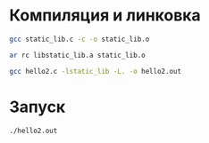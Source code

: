 # Компиляция и линковка

```Bash
gcc static_lib.c -c -o static_lib.o
```

```Bash
ar rc libstatic_lib.a static_lib.o
```

```Bash
gcc hello2.c -lstatic_lib -L. -o hello2.out
```

# Запуск

```Bash
./hello2.out
```
